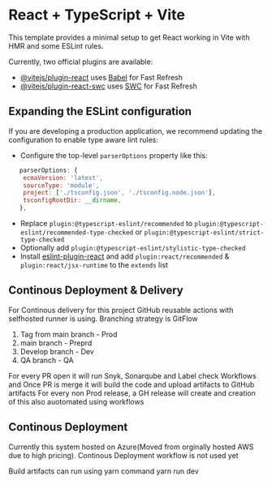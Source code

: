 # React + TypeScript + Vite

This template provides a minimal setup to get React working in Vite with HMR and some ESLint rules.

Currently, two official plugins are available:

- [@vitejs/plugin-react](https://github.com/vitejs/vite-plugin-react/blob/main/packages/plugin-react/README.md) uses [Babel](https://babeljs.io/) for Fast Refresh
- [@vitejs/plugin-react-swc](https://github.com/vitejs/vite-plugin-react-swc) uses [SWC](https://swc.rs/) for Fast Refresh

## Expanding the ESLint configuration

If you are developing a production application, we recommend updating the configuration to enable type aware lint rules:

- Configure the top-level `parserOptions` property like this:

```js
   parserOptions: {
    ecmaVersion: 'latest',
    sourceType: 'module',
    project: ['./tsconfig.json', './tsconfig.node.json'],
    tsconfigRootDir: __dirname,
   },
```

- Replace `plugin:@typescript-eslint/recommended` to `plugin:@typescript-eslint/recommended-type-checked` or `plugin:@typescript-eslint/strict-type-checked`
- Optionally add `plugin:@typescript-eslint/stylistic-type-checked`
- Install [eslint-plugin-react](https://github.com/jsx-eslint/eslint-plugin-react) and add `plugin:react/recommended` & `plugin:react/jsx-runtime` to the `extends` list


## Continous Deployment & Delivery

For Continous delivery for this project GitHub reusable actions with selfhosted runner is using.
Branching strategy is GitFlow
   1) Tag from main branch - Prod 
   2) main branch - Preprd
   3) Develop branch - Dev
   4) QA branch - QA 

For every PR open it will run Snyk, Sonarqube and Label check Workflows and Once PR is merge it will build the code and upload artifacts to GitHub artifacts
For every non Prod release, a GH release will create and creation of this also auotomated using workflows


Continous Deployment 
-- 
Currently this system hosted on Azure(Moved from orginally hosted AWS due to high pricing). 
Continous Deployment workflow is not used yet

Build artifacts can run using yarn command
yarn run dev

